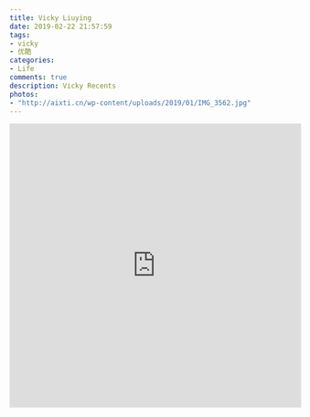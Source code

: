 ```yaml
---
title: Vicky Liuying
date: 2019-02-22 21:57:59
tags:
- vicky
- 优酷
categories:
- Life
comments: true
description: Vicky Recents
photos:
- "http://aixti.cn/wp-content/uploads/2019/01/IMG_3562.jpg"
---
```

<iframe height=498 width=510 src='http://player.youku.com/embed/XMzk5MTA3MjY1Mg==' frameborder=0 'allowfullscreen'></iframe>
